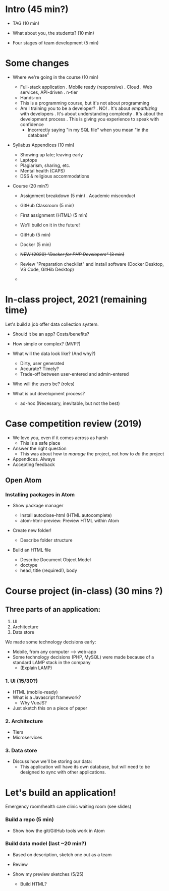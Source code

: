 
# Intro (45 min?)

  * TAG (10 min)
  * What about you, the students? (10 min)

  * Four stages of team development (5 min)

  # Some changes
  
  * Where we're going in the course (10 min)
    - Full-stack application
      . Mobile ready (responsive)
      . Cloud
      . Web services, API-driven
      . n-tier
    - Hands-on
    - This is a programming course, but it's not about programming
    - Am I training you to be a developer?
      . NO!
      . It's about _empathizing_ with developers
      . It's about understanding complexity
      . It's about the development process
      . This is giving you experience to speak with confidence
        * Incorrectly saying "in my SQL file" when you mean "in the database"

  * Syllabus Appendices (10 min)
    - Showing up late; leaving early
    - Laptops
    - Plagiarism, sharing, etc.
    - Mental health (CAPS)
    - DSS & religious accommodations

  * Course (20 min?)
    - Assignment breakdown (5 min)
      . Academic misconduct
    - GitHub Classroom (5 min)
    - First assignment (HTML) (5 min)
    - We'll build on it in the future!
    - GitHub (5 min)
    - Docker (5 min)

    - ~~NEW (2020) _"Docker for PHP Developers"_ (3 min)~~
    - Review "Preparation checklist" and install software (Docker Desktop, VS Code, GitHib Desktop)
    -
# In-class project, 2021 (remaining time)

Let's build a job offer data collection system.

* Should it be an app? Costs/benefits?
* How simple or complex? (MVP?)
* What will the data look like? (And why?)
  - Dirty, user generated
  - Accurate? Timely?
  - Trade-off between user-entered and admin-entered
* Who will the users be? (roles)

* What is out development process?
  - ad-hoc (Necessary, inevitable, but not the best)

# Case competition review (2019)

* We love you, even if it comes across as harsh
    - This is a safe place
* Answer the right question
    - This was about how to *manage* the project, not how to *do* the project
* Appendices. Always
* Accepting feedback

## Open Atom

### Installing packages in Atom
  * Show package manager
    - Install autoclose-html (HTML autocomplete)
    - atom-html-preview: Preview HTML within Atom

  * Create new folder!
    - Describe folder structure

  * Build an HTML file
      - Describe Document Object Model
      - doctype
      - head, title (required!), body

# Course project (in-class) (30 mins ?)

## Three parts of an application:

  1. UI
  2. Architecture
  3. Data store

We made some technology decisions early:

  * Mobile, from any computer --> web-app
  * Some technology decisions (PHP, MySQL) were made because of a standard LAMP stack in the company
    - (Explain LAMP)

### 1. UI (15/30?)

  <!-- * Demo a selection matrix
    - WinGUI|iOS|Android|Web
    - Criteria? (ask for ideas)
      .  mobile, developers, documentation, testable (not really relevant), easy to build charts -->

  * HTML (mobile-ready)
  * What is a Javascript framework?
    - Why VueJS?
  * Just sketch this on a piece of paper

### 2. Architecture
  * Tiers
  * Microservices

### 3. Data store
  * Discuss how we'll be storing our data:
    - This application will have its own database, but will need to be designed to sync with other applications.

# Let's build an application!
Emergency room/health care clinic waiting room (see slides)

### Build a repo (5 min)

* Show how the git/GitHub tools work in Atom

### Build data model (last ~20 min?)

* Based on description, sketch one out as a team
* Review

* Show my preview sketches (5/25)
    - Build HTML?


<!-- # For Next Time (5 mins?)

  * Group recommendations for which front-end library
    - React | Knockout | AngularJS (aka Angular 1) | Manually w/ jQuery & Handlebars | VueJS (w/ Axios?)
    - NOT Angular (aka Angular 2), NOT Ember -->
